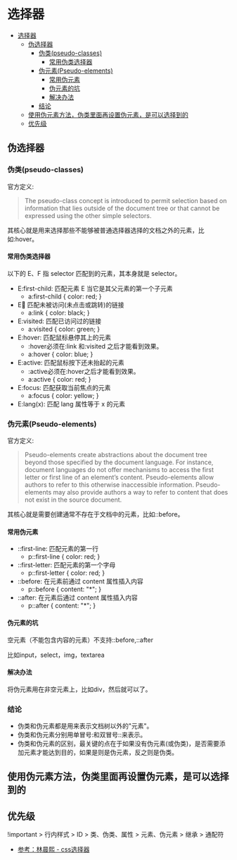 # 选择器

<!-- @import "[TOC]" {cmd="toc" depthFrom=1 depthTo=6 orderedList=false} -->

<!-- code_chunk_output -->

- [选择器](#选择器)
  - [伪选择器](#伪选择器)
    - [伪类(pseudo-classes)](#伪类pseudo-classes)
      - [常用伪类选择器](#常用伪类选择器)
    - [伪元素(Pseudo-elements)](#伪元素pseudo-elements)
      - [常用伪元素](#常用伪元素)
      - [伪元素的坑](#伪元素的坑)
      - [解决办法](#解决办法)
    - [结论](#结论)
  - [使用伪元素方法，伪类里面再设置伪元素，是可以选择到的](#使用伪元素方法伪类里面再设置伪元素是可以选择到的)
  - [优先级](#优先级)

<!-- /code_chunk_output -->

## 伪选择器

### 伪类(pseudo-classes)

官方定义:

>The pseudo-class concept is introduced to permit selection based on information that lies outside of the document tree or that cannot be expressed using the other simple selectors.

其核心就是用来选择那些不能够被普通选择器选择的文档之外的元素，比如:hover。

#### 常用伪类选择器

以下的 E、F 指 selector 匹配到的元素，其本身就是 selector。

- E:first-child: 匹配元素 E 当它是其父元素的第一个子元素
  - a:first-child { color: red; }
- E:link: 匹配未被访问(未点击或跳转)的链接
  - a:link { color: black; }
- E:visited: 匹配已访问过的链接
  - a:visited { color: green; }
- E:hover: 匹配鼠标悬停其上的元素
  - :hover必须在:link 和:visited 之后才能看到效果。
  - a:hover { color: blue; }
- E:active: 匹配鼠标按下还未抬起的元素
  - :active必须在:hover之后才能看到效果。
  - a:active { color: red; }
- E:focus: 匹配获取当前焦点的元素
  - a:focus { color: yellow; }
- E:lang(x): 匹配 lang 属性等于 x 的元素

### 伪元素(Pseudo-elements)

官方定义:

>Pseudo-elements create abstractions about the document tree beyond those specified by the document language. For instance, document languages do not offer mechanisms to access the first letter or first line of an element’s content. Pseudo-elements allow authors to refer to this otherwise inaccessible information. Pseudo-elements may also provide authors a way to refer to content that does not exist in the source document.

其核心就是需要创建通常不存在于文档中的元素，比如::before。

#### 常用伪元素

- ::first-line: 匹配元素的第一行
  - p::first-line { color: red; }
- ::first-letter: 匹配元素的第一个字母
  - p::first-letter { color: red; }
- ::before: 在元素前通过 content 属性插入内容
  - p::before { content: "*"; }
- ::after: 在元素后通过 content 属性插入内容
  - p::after { content: "*"; }

#### 伪元素的坑

空元素（不能包含内容的元素）不支持::before,::after

比如input，select，img，textarea

#### 解决办法

将伪元素用在非空元素上，比如div，然后就可以了。

### 结论

- 伪类和伪元素都是用来表示文档树以外的"元素"。
- 伪类和伪元素分别用单冒号:和双冒号::来表示。
- 伪类和伪元素的区别，最关键的点在于如果没有伪元素(或伪类)，是否需要添加元素才能达到目的，如果是则是伪元素，反之则是伪类。

## 使用伪元素方法，伪类里面再设置伪元素，是可以选择到的

## 优先级

!important > 行内样式 > ID > 类、伪类、属性 > 元素、伪元素 > 继承 > 通配符

- [参考：林晨熙 - css选择器](https://juejin.im/post/6844903807386648583#heading-2)